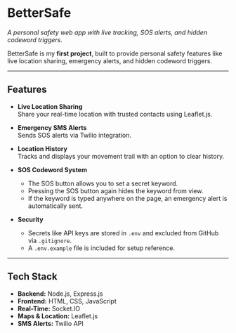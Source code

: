 # BetterSafe 
*A personal safety web app with live tracking, SOS alerts, and hidden codeword triggers.*  

BetterSafe is my **first project**, built to provide personal safety features like live location sharing, emergency alerts, and hidden codeword triggers.  

---

## Features
- **Live Location Sharing**  
  Share your real-time location with trusted contacts using Leaflet.js.  

- **Emergency SMS Alerts**  
  Sends SOS alerts via Twilio integration.  

- **Location History**  
  Tracks and displays your movement trail with an option to clear history.  

- **SOS Codeword System**  
  - The SOS button allows you to set a secret keyword.  
  - Pressing the SOS button again hides the keyword from view.  
  - If the keyword is typed anywhere on the page, an emergency alert is automatically sent.  

- **Security**  
  - Secrets like API keys are stored in `.env` and excluded from GitHub via `.gitignore`.  
  - A `.env.example` file is included for setup reference.  

---

## Tech Stack
- **Backend:** Node.js, Express.js  
- **Frontend:** HTML, CSS, JavaScript  
- **Real-Time:** Socket.IO  
- **Maps & Location:** Leaflet.js  
- **SMS Alerts:** Twilio API 
